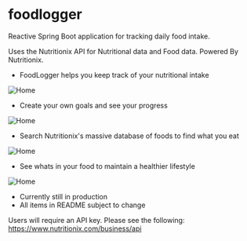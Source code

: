 # foodlogger
Reactive Spring Boot application for tracking daily food intake.

Uses the Nutritionix API for Nutritional data and Food data.
Powered By Nutritionix.

- FoodLogger helps you keep track of your nutritional intake

![Home](https://github.com/murphy1/foodlogger/blob/master/src/main/resources/static/homepgae.JPG)

- Create your own goals and see your progress 

![Home](https://github.com/murphy1/boot-desk/blob/master/src/main/resources/static/dailygoald.JPG)

- Search Nutritionix's massive database of foods to find what you eat

![Home](https://github.com/murphy1/boot-desk/blob/master/src/main/resources/static/search.JPG)

- See whats in your food to maintain a healthier lifestyle

![Home](https://github.com/murphy1/boot-desk/blob/master/src/main/resources/static/detailed.JPG)

- Currently still in production
- All items in README subject to change

Users will require an API key. Please see the following:
https://www.nutritionix.com/business/api
